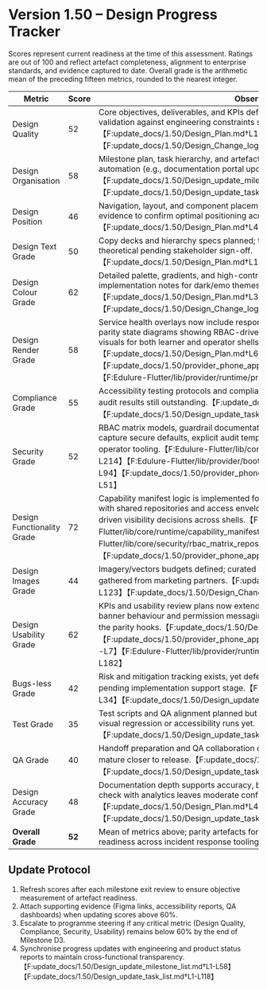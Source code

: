 # Version 1.50 – Design Progress Tracker

Scores represent current readiness at the time of this assessment. Ratings are out of 100 and reflect artefact completeness, alignment to enterprise standards, and evidence captured to date. Overall grade is the arithmetic mean of the preceding fifteen metrics, rounded to the nearest integer.

| Metric | Score | Observations |
| --- | --- | --- |
| Design Quality | 52 | Core objectives, deliverables, and KPIs defined for mobile and web, but further validation against engineering constraints still pending.【F:update_docs/1.50/Design_Plan.md†L13-L34】【F:update_docs/1.50/Design_Change_log.md†L4-L22】 |
| Design Organisation | 58 | Milestone plan, task hierarchy, and artefact governance outlined, yet tooling automation (e.g., documentation portal updates) remains unverified.【F:update_docs/1.50/Design_update_milestone_list.md†L3-L48】【F:update_docs/1.50/Design_update_task_list.md†L5-L41】 |
| Design Position | 46 | Navigation, layout, and component placements documented, but requires usability test evidence to confirm optimal positioning across breakpoints.【F:update_docs/1.50/Design_Plan.md†L49-L109】 |
| Design Text Grade | 50 | Copy decks and hierarchy specs planned; translation/localisation workflows still theoretical pending stakeholder sign-off.【F:update_docs/1.50/Design_Plan.md†L107-L114】 |
| Design Colour Grade | 62 | Detailed palette, gradients, and high-contrast treatments available with implementation notes for dark/emo themes.【F:update_docs/1.50/Design_Plan.md†L39-L47】【F:update_docs/1.50/Design_Change_log.md†L24-L31】 |
| Design Render Grade | 58 | Service health overlays now include responsive Flutter banner mocks plus provider parity state diagrams showing RBAC-driven lock states, arming teams with annotated visuals for both learner and operator shells.【F:update_docs/1.50/Design_Plan.md†L67-L74】【F:update_docs/1.50/provider_phone_app_updates/rbac_contracts.md†L1-L51】【F:Edulure-Flutter/lib/provider/runtime/provider_capability_bridge.dart†L1-L182】 |
| Compliance Grade | 55 | Accessibility testing protocols and compliance checklists identified; execution and audit results still outstanding.【F:update_docs/1.50/Design_Plan.md†L65-L74】【F:update_docs/1.50/Design_update_task_list.md†L89-L117】 |
| Security Grade | 52 | RBAC matrix models, guardrail documentation, and provider bootstrap flows now capture secure defaults, explicit audit templates, and two-person rule thresholds for operator tooling.【F:Edulure-Flutter/lib/core/security/rbac_matrix_models.dart†L1-L214】【F:Edulure-Flutter/lib/provider/bootstrap/provider_app_bootstrap.dart†L1-L94】【F:update_docs/1.50/provider_phone_app_updates/rbac_contracts.md†L1-L51】 |
| Design Functionality Grade | 72 | Capability manifest logic is implemented for both consumer and provider audiences, with shared repositories and access envelopes ensuring parity telemetry and RBAC-driven visibility decisions across shells.【F:Edulure-Flutter/lib/core/runtime/capability_manifest_repository.dart†L1-L104】【F:Edulure-Flutter/lib/core/security/rbac_matrix_repository.dart†L1-L164】【F:update_docs/1.50/provider_phone_app_updates/rbac_contracts.md†L1-L51】 |
| Design Images Grade | 44 | Imagery/vectors budgets defined; curated asset set and optimisation metrics still to be gathered from marketing partners.【F:update_docs/1.50/Design_Plan.md†L107-L123】【F:update_docs/1.50/Design_Change_log.md†L32-L35】 |
| Design Usability Grade | 62 | KPIs and usability review plans now extend to provider personas, aligning manifest banner behaviour and permission messaging for operator use cases documented in the parity hooks.【F:update_docs/1.50/Design_Plan.md†L13-L22】【F:update_docs/1.50/provider_phone_app_updates/provider_app_change_log.md†L1-L7】【F:Edulure-Flutter/lib/provider/runtime/provider_capability_bridge.dart†L1-L182】 |
| Bugs-less Grade | 42 | Risk and mitigation tracking exists, yet defect triage dashboards and QA findings are pending implementation support stage.【F:update_docs/1.50/Design_Plan.md†L23-L34】【F:update_docs/1.50/Design_update_milestone_list.md†L41-L48】 |
| Test Grade | 35 | Test scripts and QA alignment planned but not executed; no evidence of automated visual regression or accessibility runs yet.【F:update_docs/1.50/Design_update_task_list.md†L89-L117】 |
| QA Grade | 40 | Handoff preparation and QA collaboration defined; coverage metrics and sign-offs will mature closer to release.【F:update_docs/1.50/Design_Plan.md†L128-L136】【F:update_docs/1.50/Design_update_task_list.md†L97-L117】 |
| Design Accuracy Grade | 48 | Documentation depth supports accuracy, but absence of measurement data or cross-check with analytics leaves moderate confidence.【F:update_docs/1.50/Design_Plan.md†L49-L109】【F:update_docs/1.50/Design_update_task_list.md†L41-L87】 |
| **Overall Grade** | **52** | Mean of metrics above; parity artefacts for provider RBAC and capability health lift readiness across incident response tooling. |

## Update Protocol
1. Refresh scores after each milestone exit review to ensure objective measurement of artefact readiness.
2. Attach supporting evidence (Figma links, accessibility reports, QA dashboards) when updating scores above 60%.
3. Escalate to programme steering if any critical metric (Design Quality, Compliance, Security, Usability) remains below 60% by the end of Milestone D3.
4. Synchronise progress updates with engineering and product status reports to maintain cross-functional transparency.【F:update_docs/1.50/Design_update_milestone_list.md†L1-L58】【F:update_docs/1.50/Design_update_task_list.md†L1-L118】
